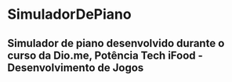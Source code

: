 # SimuladorDePiano
## Simulador de piano desenvolvido durante o curso da Dio.me, Potência Tech iFood - Desenvolvimento de Jogos
